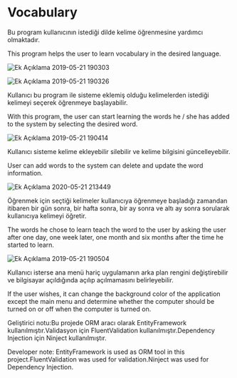 # Vocabulary
Bu program kullanıcının istediği dilde kelime öğrenmesine yardımcı olmaktadır.

This program helps the user to learn vocabulary in the desired language.



![Ek Açıklama 2019-05-21 190303](https://user-images.githubusercontent.com/42321382/58112539-6bad3800-7bfc-11e9-9167-b0e2a9766c55.png)

![Ek Açıklama 2019-05-21 190326](https://user-images.githubusercontent.com/42321382/58112747-c9418480-7bfc-11e9-8ead-ae558a0c00d8.png)

Kullanıcı bu program ile sisteme eklemiş olduğu kelimelerden istediği kelimeyi seçerek öğrenmeye başlayabilir.

With this program, the user can start learning the words he / she has added to the system by selecting the desired word.


![Ek Açıklama 2019-05-21 190414](https://user-images.githubusercontent.com/42321382/58112761-cf376580-7bfc-11e9-8e67-da191033584e.png)

 Kullanıcı sisteme kelime ekleyebilir silebilir ve kelime bilgisini güncelleyebilir.
 
User can add words to the system can delete and update the word information.
 
 
![Ek Açıklama 2020-05-21 213449](https://user-images.githubusercontent.com/42321382/58121585-6eb22380-7c10-11e9-807c-93500a76c4e2.png)

Öğrenmek için seçtiği kelimeler kullanıcıya öğrenmeye başladığı zamandan itibaren bir gün sonra, bir hafta sonra, bir ay sonra ve altı ay sonra sorularak kullanıcıya kelimeyi öğretir.

The words he chose to learn teach the word to the user by asking the user after one day, one week later, one month and six months after the time he started to learn.
 
![Ek Açıklama 2019-05-21 190504](https://user-images.githubusercontent.com/42321382/58112776-d5c5dd00-7bfc-11e9-9de7-160876527d55.png)

Kullanıcı isterse ana menü hariç uygulamanın arka plan rengini değiştirebilir ve bilgisayar açıldığında açılıp açılmamasını belirleyebilir.

If the user wishes, it can change the background color of the application except the main menu and determine whether the computer should be turned on or off when the computer is turned on.


Geliştirici notu:Bu projede ORM aracı olarak EntityFramework kullanılmıştır.Validasyon için FluentValidation kullanılmıştır.Dependency Injection için Ninject kullanılmıştır.

Developer note: EntityFramework is used as ORM tool in this project.FluentValidation was used for validation.Ninject was used for Dependency Injection.
